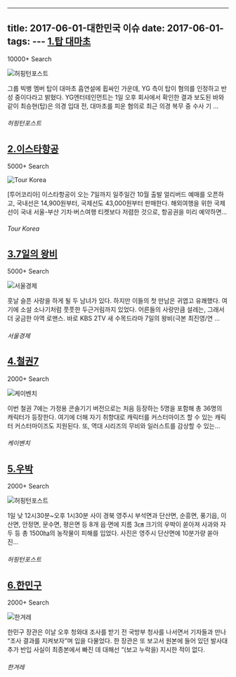 ---
title: 2017-06-01-대한민국 이슈
date: 2017-06-01-
tags: 
\---
[1.탑 대마초](http://www.huffingtonpost.kr/2017/06/01/story_n_16905486.html)
--

10000+ Search

![허핑턴포스트](http://t0.gstatic.com/images?q=tbn:ANd9GcQAU-r9u_PT6tKwlHhy-ZEfd6_LXZJomK4d_bvaNt0B45ghj_Ey8lL3Ozi74yh_ulHyLmDXA8MD)

그룹 빅뱅 멤버 탑이 대마초 흡연설에 휩싸인 가운데, YG 측이 탑이 혐의를 인정하고 반성 중이다라고 밝혔다. YG엔터테인먼트는 1일 오후 회사에서 확인한 결과 보도된 바와 같이 최승현(탑)은 의경 입대 전, 대마초를 피운 혐의로 최근 의경 복무 중 수사 기 ...
###### 허핑턴포스트

[2.이스타항공](http://www.tournews21.com/news/articleView.html?idxno=26017)
--

5000+ Search

![Tour Korea](http://t3.gstatic.com/images?q=tbn:ANd9GcSwhcWB1poySUXXfgFiB52O8UeTAJU-TW7zn_OAV0ljqwXqgl0yUG8SatzcuBOw6DctXQ2S_SWr)

[투어코리아] 이스타항공이 오는 7일까지 일주일간 10월 출발 얼리버드 예매를 오픈하고, 국내선은 14,900원부터, 국제선도 43,000원부터 판매한다. 해외여행을 위한 국제선이 국내 서울-부산 기차·버스여행 티켓보다 저렴한 것으로, 항공권을 미리 예약하면...
###### Tour Korea

[3.7일의 왕비](http://www.sedaily.com/NewsView/1OH1JJIVX1)
--

5000+ Search

![서울경제](http://t3.gstatic.com/images?q=tbn:ANd9GcTHOKe4zzog1UBr2KGra8Rh_bIk6Tk0xnUv1Z2LoSMcTf6A5kg7YHywEc1twUIvKGGeW1Ca_j2J)

훗날 슬픈 사랑을 하게 될 두 남녀가 있다. 하지만 이들의 첫 만남은 귀엽고 유쾌했다. 여기에 소설 소나기처럼 풋풋한 두근거림까지 있었다. 어른들의 사랑만큼 설레는, 그래서 더 궁금한 아역 로맨스. 바로 KBS 2TV 새 수목드라마 7일의 왕비(극본 최진영/연 ...
###### 서울경제

[4.철권7](http://www.kbench.com/?q=node/179094)
--

2000+ Search

![케이벤치](http://t3.gstatic.com/images?q=tbn:ANd9GcTpIkdHCZDZ6FY0wNM8iSMntE7JFjPyEKZqH_wQ9q4PwQy5FuybLYMiGwOyLk-jUbJ1uatPq6J9)

이번 철권 7에는 가정용 콘솔기기 버전으로는 처음 등장하는 5명을 포함해 총 36명의 캐릭터가 등장한다. 여기에 더해 자기 취향대로 캐릭터를 커스터마이즈 할 수 있는 캐릭터 커스터마이즈도 지원된다. 또, 역대 시리즈의 무비와 일러스트를 감상할 수 있는...
###### 케이벤치

[5.우박](http://www.huffingtonpost.kr/2017/06/01/story_n_16906344.html)
--

2000+ Search

![허핑턴포스트](http://t0.gstatic.com/images?q=tbn:ANd9GcRVkjSjlb0BP8Aq7T1p1KYbSo93xV6dL1_o76dFmQUlvZYlMxQFUG6LxLjeruHLL-rdIWi9p228yQ)

1일 낮 12시30분~오후 1시30분 사이 경북 영주시 부석면과 단산면, 순흥면, 풍기읍, 이산면, 안정면, 문수면, 평은면 등 8개 읍·면에 지름 3㎝ 크기의 우박이 쏟아져 사과와 자두 등 총 1500㏊의 농작물이 피해를 입었다. 사진은 영주시 단산면에 10분가량 쏟아진...
###### 허핑턴포스트

[6.한민구](http://www.hani.co.kr/arti/politics/bluehouse/797087.html)
--

2000+ Search

![한겨레](http://t3.gstatic.com/images?q=tbn:ANd9GcRh1QqhH-FX_H_AgqEBgHFe6ciA2-nPmM3Z39oEL-QQgY05ku64kA4KvQJnBTzDGNm2H0HAu7Mq)

한민구 장관은 이날 오후 청와대 조사를 받기 전 국방부 청사를 나서면서 기자들과 만나 “조사 결과를 지켜보자”며 입을 다물었다. 한 장관은 또 보고서 원본에 들어 있던 발사대 추가 반입 사실이 최종본에서 빠진 데 대해선 “(보고 누락을) 지시한 적이 없다.
###### 한겨레

